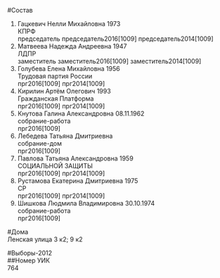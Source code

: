 #Состав  
1. Гацкевич Нелли Михайловна 1973  
    КПРФ  
    председатель председатель2016[1009] председатель2014[1009]  
2. Матвеева Надежда Андреевна 1947  
    ЛДПР  
    заместитель заместитель2016[1009] заместитель2014[1009]  
3. Голубева Елена Михайловна 1956  
    Трудовая партия России  
    прг2016[1009] прг2014[1009]  
4. Кирилин Артём Олегович 1993  
    Гражданская Платформа  
    прг2016[1009] прг2014[1009]  
5. Кнутова Галина Александровна 08.11.1962  
    собрание-работа  
    прг2016[1009]  
6. Лебедева Татьяна Дмитриевна  
    собрание-дом  
    прг2016[1009]  
7. Павлова Татьяна Александровна 1959  
    СОЦИАЛЬНОЙ ЗАЩИТЫ  
    прг2016[1009] прг2014[1009]  
8. Рустамова Екатерина Дмитриевна 1975  
    СР  
    прг2016[1009] прг2014[1009]  
9. Шишкова Людмила Владимировна 30.10.1974  
    собрание-работа  
    прг2016[1009]  
  
#Дома  
Ленская улица 3 к2; 9 к2  
  
#Выборы-2012  
##Номер УИК  
764  
